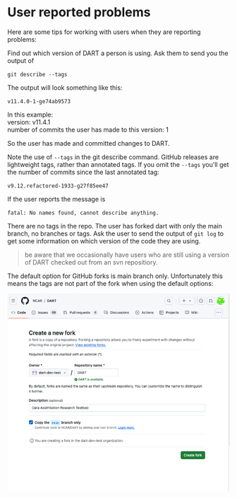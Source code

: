 # User reported problems

Here are some tips for working with users when they are reporting problems:

Find out which version of DART a person is using. Ask them to send you the output of

```
git describe --tags
```

The output will look something like this:

```
v11.4.0-1-ge74ab9573
```

In this example:  
version: v11.4.1  
number of commits the user has made to this version: 1  

So the user has made and committed changes to DART.

Note the use of `--tags` in the git describe command. GitHub releases are lightweight tags, rather 
than annotated tags.  If you omit the `--tags` you'll get the number of commits since the last 
annotated tag:

```
v9.12.refactored-1933-g27f85ee47
```

If the user reports the message is

```
fatal: No names found, cannot describe anything.
```

There are no tags in the repo. The user has forked dart with only the main branch, no branches
or tags.  Ask the user to send the output of `git log` to get some information on which version
of the code they are using.

> be aware that we occasionally have users who are still using a version of
  DART checked out from an svn repositiory.

The default option for GitHub forks is main branch only.  Unfortunately this means the 
tags are not part of the fork when using the default options:

![main-only](images/default-main-only.png)

